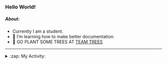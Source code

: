 ### Hello World!

##### About:
- Currently I am a student.
- 🌱 I’m learning how to make better documentation.
- 🌱 GO PLANT SOME TREES AT [TEAM TREES](https://teamtrees.org/)

---
<details>
  <summary>:zap: My Activity:</summary>
  
<!--START_SECTION:waka-->
![Code Time](http://img.shields.io/badge/Code%20Time-1%2C243%20hrs%2016%20mins-blue)

**I'm a Night 🦉** 

```text
🌞 Morning                2060 commits        ███░░░░░░░░░░░░░░░░░░░░░░   10.27 % 
🌆 Daytime                6718 commits        ████████░░░░░░░░░░░░░░░░░   33.48 % 
🌃 Evening                5794 commits        ███████░░░░░░░░░░░░░░░░░░   28.87 % 
🌙 Night                  5494 commits        ███████░░░░░░░░░░░░░░░░░░   27.38 % 
```
📅 **I'm Most Productive on Wednesday** 

```text
Monday                   2764 commits        ███░░░░░░░░░░░░░░░░░░░░░░   13.77 % 
Tuesday                  2764 commits        ███░░░░░░░░░░░░░░░░░░░░░░   13.77 % 
Wednesday                4727 commits        ██████░░░░░░░░░░░░░░░░░░░   23.56 % 
Thursday                 2667 commits        ███░░░░░░░░░░░░░░░░░░░░░░   13.29 % 
Friday                   2142 commits        ███░░░░░░░░░░░░░░░░░░░░░░   10.67 % 
Saturday                 1708 commits        ██░░░░░░░░░░░░░░░░░░░░░░░   08.51 % 
Sunday                   3294 commits        ████░░░░░░░░░░░░░░░░░░░░░   16.42 % 
```


📊 **This Week I Spent My Time On** 

```text
🔥 Editors: 
Android Studio           4 hrs 23 mins       ████████████████░░░░░░░░░   63.55 % 
VS Code                  1 hr 41 mins        ██████░░░░░░░░░░░░░░░░░░░   24.51 % 
IntelliJ                 49 mins             ███░░░░░░░░░░░░░░░░░░░░░░   11.94 % 

🐱‍💻 Projects: 
swag-store               1 hr 43 mins        ██████░░░░░░░░░░░░░░░░░░░   25.04 % 
github-readme-youtube-car1 hr 27 mins        █████░░░░░░░░░░░░░░░░░░░░   21.20 % 
CSE224-Fundamentals-of-An1 hr 4 mins         ████░░░░░░░░░░░░░░░░░░░░░   15.53 % 
test                     49 mins             ███░░░░░░░░░░░░░░░░░░░░░░   12.02 % 
java-springboot-projects 49 mins             ███░░░░░░░░░░░░░░░░░░░░░░   11.94 % 
```


 Last Updated on 25/10/2023 21:11:23 UTC
<!--END_SECTION:waka-->
</details>
